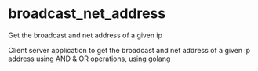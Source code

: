 # broadcast_net_address

Get the broadcast and net address of a given ip

Client server application to get the broadcast and net address of a given ip address using AND & OR operations, using golang
